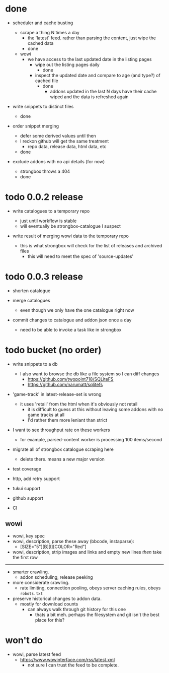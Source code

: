 # done

* scheduler and cache busting
    - scrape a thing N times a day
        - the 'latest' feed. rather than parsing the content, just wipe the cached data
        - done
    - wowi
        - we have access to the last updated date in the listing pages
            - wipe out the listing pages daily
                - done
            - inspect the updated date and compare to age (and type?) of cached file
                - done
                    - addons updated in the last N days have their cache wiped and the data is refreshed again

* write snippets to distinct files
    - done

* order snippet merging
    - defer some derived values until then
    - I reckon github will get the same treatment
        - repo data, release data, html data, etc
    - done

* exclude addons with no api details (for now)
    - strongbox throws a 404
    - done

# todo 0.0.2 release

* write catalogues to a temporary repo
    - just until workflow is stable
    - will eventually be strongbox-catalogue I suspect
    
* write result of merging wowi data to the temporary repo
    - this is what strongbox will check for the list of releases and archived files
        - this will need to meet the spec of 'source-updates'



# todo 0.0.3 release

* shorten catalogue

* merge catalogues
    - even though we only have the one catalogue right now

* commit changes to catalogue and addon json once a day
    - need to be able to invoke a task like in strongbox

# todo bucket (no order)

* write snippets to a db
    - I also want to browse the db like a file system so I can diff changes
        - https://github.com/twopoint718/SQLiteFS
        - https://github.com/narumatt/sqlitefs

* 'game-track' in latest-release-set is wrong
    - it uses 'retail' from the html when it's obviously not retail
        - it is difficult to guess at this without leaving some addons with no game tracks at all
        - I'd rather them more leniant than strict
* I want to see throughput rate on these workers
    - for example, parsed-content worker is processing 100 items/second
* migrate all of strongbox catalogue scraping here
    - delete there. means a new major version
* test coverage
* http, add retry support
* tukui support
* github support
* CI

## wowi

* wowi, key spec
* wowi, description, parse these away (bbcode, instaparse):
    - [SIZE=\"5\"][B][I][COLOR=\"Red\"]
* wowi, description, strip images and links and empty new lines *then* take the first row

---

* smarter crawling.
    - addon scheduling, release peeking
* more considerate crawling.
    - rate limiting, connection pooling, obeys server caching rules, obeys `robots.txt`
* preserve historical changes to addon data.
    - mostly for download counts
        - can always walk through git history for this one
            - thats a bit meh. perhaps the filesystem and git isn't the best place for this?

# won't do

* wowi, parse latest feed
    - https://www.wowinterface.com/rss/latest.xml
        - not sure I can trust the feed to be complete.

